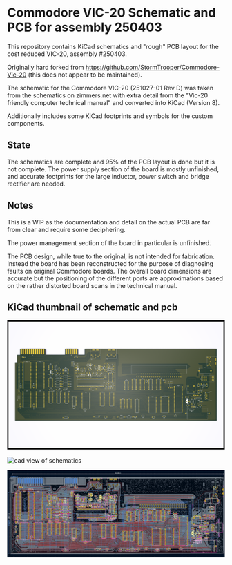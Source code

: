 # Commodore VIC-20 Schematic and PCB for assembly 250403

This repository contains KiCad schematics and "rough" PCB layout for the
cost reduced VIC-20, assembly #250403.

Originally hard forked from <https://github.com/StormTrooper/Commodore-Vic-20>
(this does not appear to be maintained).

The schematic for the Commodore VIC-20 (251027-01 Rev D) was taken from the
schematics on zimmers.net with extra detail from the "Vic-20 friendly computer
technical manual" and converted into KiCad (Version 8).

Additionally includes some KiCad footprints and symbols for the custom components.

## State

The schematics are complete and 95% of the PCB layout is done but it is not
complete. The power supply section of the board is mostly unfinished, and
accurate footprints for the large inductor, power switch and bridge rectifier are
needed.

## Notes

This is a WIP as the documentation and detail on the actual PCB are far from
clear and require some deciphering.

The power management section of the board in particular is unfinished.

The PCB design, while true to the original, is not intended for fabrication.
Instead the board has been reconstructed for the purpose of diagnosing faults
on original Commodore boards. The overall board dimensions are accurate but
the positioning of the different ports are approximations based on the rather
distorted board scans in the technical manual.

## KiCad thumbnail of schematic and pcb

![render of PCB](images/Commodore-Vic-20.png)

![cad view of schematics](images/commodore-vic20-thumb.png)

![cad view of pcb](images/vc20-wip.png)
